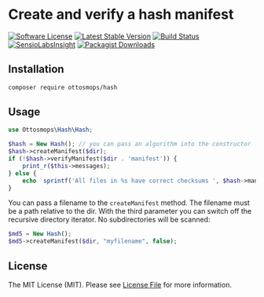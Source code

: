 # Create and verify a hash manifest

[![Software License](https://img.shields.io/badge/license-MIT-blue.svg?style=flat-square)](LICENSE.md)
[![Latest Stable Version](https://img.shields.io/badge/Version-stable-blue.svg?format=flat-square)](https://packagist.org/packages/ottosmops/hash)
[![Build Status](https://img.shields.io/travis/ottosmops/hash/master.svg?style=flat-square)](https://travis-ci.org/ottosmops/hash)
[![SensioLabsInsight](https://insight.sensiolabs.com/projects/248db8b3-4969-48c5-9a61-9c7346832ff0/mini.png)](https://insight.sensiolabs.com/projects/248db8b3-4969-48c5-9a61-9c7346832ff0)
[![Packagist Downloads](https://img.shields.io/packagist/dt/ottosmops/hash.svg?style=flat-square)](https://packagist.org/packages/ottosmops/hash)

## Installation

```bash
composer require ottosmops/hash
```

## Usage
```php
use Ottosmops\Hash\Hash;

$hash = New Hash(); // you can pass an algorithm into the constructor
$hash->createManifest($dir);
if (!$hash->verifyManifest($dir . 'manifest')) {
    print_r($this->messages);
} else {
    echo  sprintf('All files in %s have correct checksums ', $hash->manifest); 
}
```

You can pass a filename to the ```createManifest``` method. The filename must be a path relative to the dir. With the third parameter you can switch off the recursive directory iterator. No subdirectories will be scanned:

```php
$md5 = New Hash();
$md5->createManifest($dir, "myfilename", false);
```


## License

The MIT License (MIT). Please see [License File](LICENSE.md) for more information.
